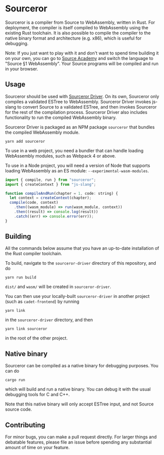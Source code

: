
# Sourceror

Sourceror is a compiler from Source to WebAssembly, written in Rust.  For deployment, the compiler is itself compiled to WebAssembly using the existing Rust toolchain.  It is also possible to compile the compiler to the native binary format and architecture (e.g. x86), which is useful for debugging.

Note: If you just want to play with it and don't want to spend time building it on your own, you can go to [Source Academy](https://source-academy.github.io/) and switch the language to "Source §1 WebAssembly".  Your Source programs will be compiled and run in your browser.

## Usage

Sourceror should be used with [Sourceror Driver](sourceror-driver). On its own, Sourceror only compiles a validated ESTree to WebAssembly.  Sourceror Driver invokes js-slang to convert Source to a validated ESTree, and then invokes Sourceror for the rest of the compilation process.  Sourceror Driver also includes functionality to run the compiled WebAssembly binary.

Sourceror Driver is packaged as an NPM package `sourceror` that bundles the compiled WebAssembly module.

```
yarn add sourceror
```

To use in a web project, you need a bundler that can handle loading WebAssembly modules, such as Webpack 4 or above.

To use in a Node project, you will need a version of Node that supports loading WebAssembly as an ES module: `--experimental-wasm-modules`.

```js
import { compile, run } from "sourceror";
import { createContext } from "js-slang";

function compileAndRun(chapter = 1, code: string) {
  let context = createContext(chapter);
  compile(code, context)
    .then((wasm_module) => run(wasm_module, context))
    .then((result) => console.log(result))
    .catch((err) => console.error(err));
}
```

## Building

All the commands below assume that you have an up-to-date installation of the Rust compiler toolchain.

To build, navigate to the `sourceror-driver` directory of this repository, and do

```
yarn run build
```

`dist/` and `wasm/` will be created in `sourceror-driver`.

You can then use your locally-built `sourceror-driver` in another project (such as `cadet-frontend`) by running

```
yarn link
```

in the `sourceror-driver` directory, and then

```
yarn link sourceror
```

in the root of the other project.

## Native binary

Sourceror can be compiled as a native binary for debugging purposes.  You can do

```
cargo run
```

which will build and run a native binary.  You can debug it with the usual debugging tools for C and C++.

Note that this native binary will only accept ESTree input, and not Source source code.

## Contributing

For minor bugs, you can make a pull request directly.  For larger things and debatable features, please file an issue before spending any substantial amount of time on your feature.
